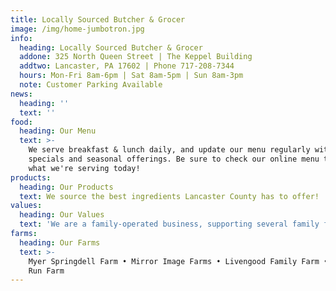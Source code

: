 ```yaml
---
title: Locally Sourced Butcher & Grocer
image: /img/home-jumbotron.jpg
info:
  heading: Locally Sourced Butcher & Grocer
  addone: 325 North Queen Street | The Keppel Building
  addtwo: Lancaster, PA 17602 | Phone 717-208-7344
  hours: Mon-Fri 8am-6pm | Sat 8am-5pm | Sun 8am-3pm
  note: Customer Parking Available
news:
  heading: ''
  text: ''
food:
  heading: Our Menu
  text: >-
    We serve breakfast & lunch daily, and update our menu regularly with
    specials and seasonal offerings. Be sure to check our online menu to see
    what we're serving today!
products:
  heading: Our Products
  text: We source the best ingredients Lancaster County has to offer!
values:
  heading: Our Values
  text: 'We are a family-operated business, supporting several family farms.'
farms:
  heading: Our Farms
  text: >-
    Myer Springdell Farm • Mirror Image Farms • Livengood Family Farm • Meadow
    Run Farm
---
```

